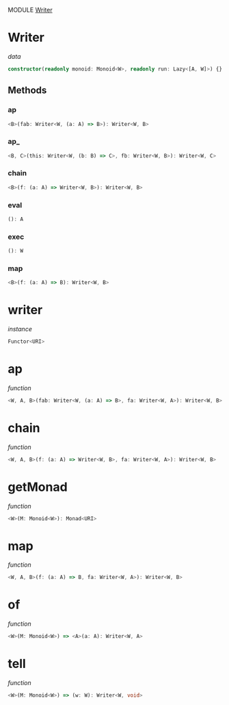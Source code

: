 MODULE [Writer](https://github.com/gcanti/fp-ts/blob/master/src/Writer.ts)

# Writer

_data_

```ts
constructor(readonly monoid: Monoid<W>, readonly run: Lazy<[A, W]>) {}
```

## Methods

### ap

```ts
<B>(fab: Writer<W, (a: A) => B>): Writer<W, B>
```

### ap_

```ts
<B, C>(this: Writer<W, (b: B) => C>, fb: Writer<W, B>): Writer<W, C>
```

### chain

```ts
<B>(f: (a: A) => Writer<W, B>): Writer<W, B>
```

### eval

```ts
(): A
```

### exec

```ts
(): W
```

### map

```ts
<B>(f: (a: A) => B): Writer<W, B>
```

# writer

_instance_

```ts
Functor<URI>
```

# ap

_function_

```ts
<W, A, B>(fab: Writer<W, (a: A) => B>, fa: Writer<W, A>): Writer<W, B>
```

# chain

_function_

```ts
<W, A, B>(f: (a: A) => Writer<W, B>, fa: Writer<W, A>): Writer<W, B>
```

# getMonad

_function_

```ts
<W>(M: Monoid<W>): Monad<URI>
```

# map

_function_

```ts
<W, A, B>(f: (a: A) => B, fa: Writer<W, A>): Writer<W, B>
```

# of

_function_

```ts
<W>(M: Monoid<W>) => <A>(a: A): Writer<W, A>
```

# tell

_function_

```ts
<W>(M: Monoid<W>) => (w: W): Writer<W, void>
```
